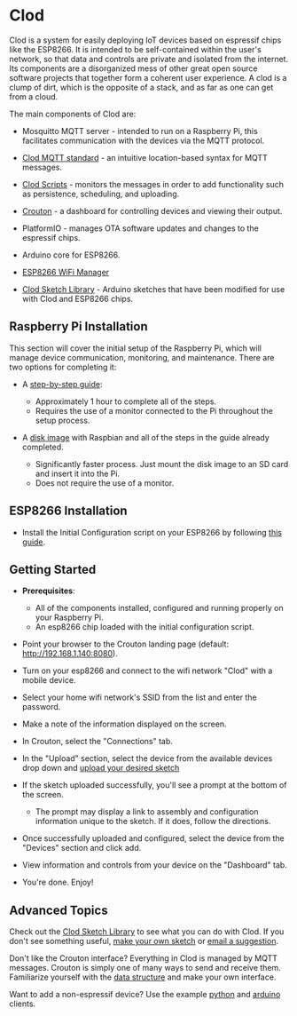 Clod
======

Clod is a system for easily deploying IoT devices based on espressif chips like the ESP8266. It is intended to be self-contained within the user's network, so that data and controls are private and isolated from the internet. Its components are a disorganized mess of other great open source software projects that together form a coherent user experience. A clod is a clump of dirt, which is the opposite of a stack, and as far as one can get from a cloud.

The main components of Clod are:

* Mosquitto MQTT server - intended to run on a Raspberry Pi, this facilitates communication with the devices via the MQTT protocol.

* [Clod MQTT standard](https://github.com/jakeloggins/Clod-MQTT-standard) - an intuitive location-based syntax for MQTT messages.

* [Clod Scripts](https://github.com/jakeloggins/Clod-scripts) - monitors the messages in order to add functionality such as persistence, scheduling, and uploading.

* [Crouton](https://github.com/jakeloggins/crouton-new) - a dashboard for controlling devices and viewing their output.

* PlatformIO - manages OTA software updates and changes to the espressif chips.

* Arduino core for ESP8266.

* [ESP8266 WiFi Manager](https://github.com/tzapu/WiFiManager)

* [Clod Sketch Library](https://github.com/jakeloggins/Clod-sketch-library) - Arduino sketches that have been modified for use with Clod and ESP8266 chips.



Raspberry Pi Installation
--------------------------

This section will cover the initial setup of the Raspberry Pi, which will manage device communication, monitoring, and maintenance. There are two options for completing it:

* A [step-by-step guide](pi-install.md):
  * Approximately 1 hour to complete all of the steps.
  * Requires the use of a monitor connected to the Pi throughout the setup process.

* A [disk image](disk-image-install.md) with Raspbian and all of the steps in the guide already completed.
  * Significantly faster process. Just mount the disk image to an SD card and insert it into the Pi.
  * Does not require the use of a monitor.



ESP8266 Installation
--------------------

* Install the Initial Configuration script on your ESP8266 by following [this guide](https://github.com/jakeloggins/Clod/blob/master/esp-install.md).


Getting Started
----------------

* **Prerequisites**:
  * All of the components installed, configured and running properly on your Raspberry Pi. 
  * An esp8266 chip loaded with the initial configuration script.


* Point your browser to the Crouton landing page (default: http://192.168.1.140:8080).

* Turn on your esp8266 and connect to the wifi network "Clod" with a mobile device.

* Select your home wifi network's SSID from the list and enter the password.

* Make a note of the information displayed on the screen.

* In Crouton, select the "Connections" tab.

* In the "Upload" section, select the device from the available devices drop down and [upload your desired sketch]()

* If the sketch uploaded successfully, you'll see a prompt at the bottom of the screen.

  * The prompt may display a link to assembly and configuration information unique to the sketch. If it does, follow the directions. 

* Once successfully uploaded and configured, select the device from the "Devices" section and click add.

* View information and controls from your device on the "Dashboard" tab.

* You're done. Enjoy!


Advanced Topics
---------------

Check out the [Clod Sketch Library]() to see what you can do with Clod. If you don't see something useful, [make your own sketch]() or [email a suggestion]().

Don't like the Crouton interface? Everything in Clod is managed by MQTT messages. Crouton is simply one of many ways to send and receive them. Familiarize yourself with the [data structure]() and make your own interface. 

Want to add a non-espressif device? Use the example [python]() and [arduino]() clients.



